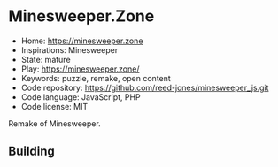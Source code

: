 # Minesweeper.Zone

- Home: https://minesweeper.zone
- Inspirations: Minesweeper
- State: mature
- Play: https://minesweeper.zone/
- Keywords: puzzle, remake, open content
- Code repository: https://github.com/reed-jones/minesweeper_js.git
- Code language: JavaScript, PHP
- Code license: MIT

Remake of Minesweeper.

## Building
